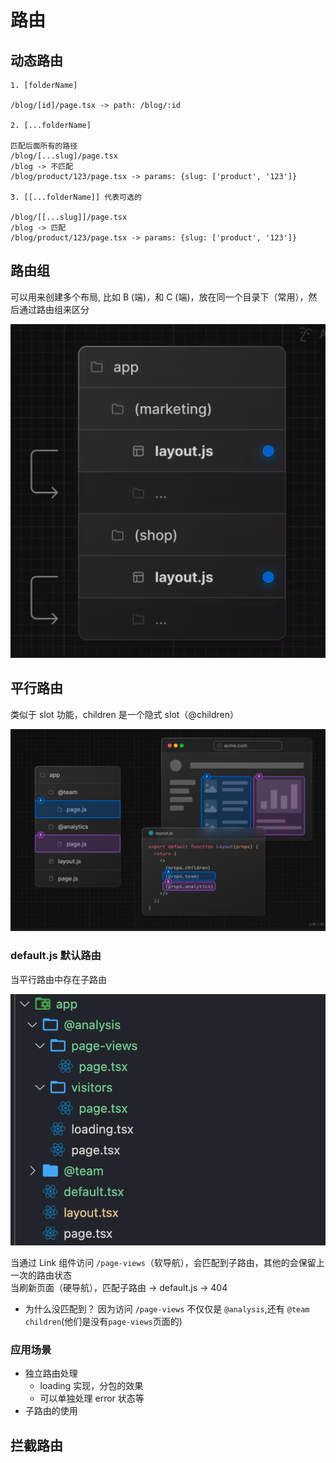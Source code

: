 # 路由

## 动态路由

```
1. [folderName]

/blog/[id]/page.tsx -> path: /blog/:id

2. [...folderName]

匹配后面所有的路径
/blog/[...slug]/page.tsx
/blog -> 不匹配
/blog/product/123/page.tsx -> params: {slug: ['product', '123']}

3. [[...folderName]] 代表可选的

/blog/[[...slug]]/page.tsx
/blog -> 匹配
/blog/product/123/page.tsx -> params: {slug: ['product', '123']}

```

## 路由组

可以用来创建多个布局, 比如 B (端)，和 C (端)，放在同一个目录下（常用），然后通过路由组来区分

![preview.jpg](./images/route-group.png)

## 平行路由

类似于 slot 功能，children 是一个隐式 slot（@children）

![parallel.jpg](./images/parallel.png)

### default.js 默认路由

当平行路由中存在子路由

![default.jpg](./images/default.png)

当通过 Link 组件访问 `/page-views`（软导航），会匹配到子路由，其他的会保留上一次的路由状态  
当刷新页面（硬导航），匹配子路由 -> default.js -> 404

- 为什么没匹配到？ 因为访问 `/page-views` 不仅仅是 `@analysis`,还有 `@team` `children`(他们是没有`page-views`页面的)

### 应用场景

- 独立路由处理
  - loading 实现，分包的效果
  - 可以单独处理 error 状态等
- 子路由的使用

## 拦截路由
